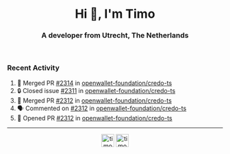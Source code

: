<h1 align="center">Hi 👋, I'm Timo</h1>
<h3 align="center">A developer from Utrecht, The Netherlands</h3>
<br/>
<!-- https://github.com/rahuldkjain/github-profile-readme-generator --!>

<!--  <p align="left"><img src="https://github-readme-stats.vercel.app/api?username=timoglastra&show_icons=true&count_private=true&" alt="timoglastra" /></p> --!>

<!--
Github language stats
<p align="left"><img src="https://github-readme-stats.vercel.app/api/top-langs/?username=timoglastra&layout=compact" alt="timoglastra" /><p>
-->

<!-- Codestats language stats -->
<!-- <p align="left"><img src="https://codestats-readme.vercel.app/api/top-langs/?username=timoglastra&layout=compact&language_count=12" alt="timoglastra" /><p>    --!>
  
<h3>Recent Activity</h3>

<!--START_SECTION:activity-->
1. 🎉 Merged PR [#2314](https://github.com/openwallet-foundation/credo-ts/pull/2314) in [openwallet-foundation/credo-ts](https://github.com/openwallet-foundation/credo-ts)
2. 🔒 Closed issue [#2311](https://github.com/openwallet-foundation/credo-ts/issues/2311) in [openwallet-foundation/credo-ts](https://github.com/openwallet-foundation/credo-ts)
3. 🎉 Merged PR [#2312](https://github.com/openwallet-foundation/credo-ts/pull/2312) in [openwallet-foundation/credo-ts](https://github.com/openwallet-foundation/credo-ts)
4. 🗣 Commented on [#2312](https://github.com/openwallet-foundation/credo-ts/pull/2312#issuecomment-2939788176) in [openwallet-foundation/credo-ts](https://github.com/openwallet-foundation/credo-ts)
5. 💪 Opened PR [#2312](https://github.com/openwallet-foundation/credo-ts/pull/2312) in [openwallet-foundation/credo-ts](https://github.com/openwallet-foundation/credo-ts)
<!--END_SECTION:activity-->

---

<p align="center">
<a href="https://twitter.com/timoglastra" target="blank"><img align="center" src="https://cdn.jsdelivr.net/npm/simple-icons@3.0.1/icons/twitter.svg" alt="timoglastra" height="30" width="30" /></a>
<a href="https://linkedin.com/in/timoglastra" target="blank"><img align="center" src="https://cdn.jsdelivr.net/npm/simple-icons@3.0.1/icons/linkedin.svg" alt="timoglastra" height="30" width="30" /></a>
</p>



